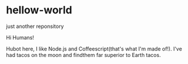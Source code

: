 # hellow-world
just another reponsitory

Hi Humans!

Hubot here, I like Node.js and Coffeescript(that's what I'm made of!).
I've had tacos on the moon and findthem far superior to Earth tacos.
